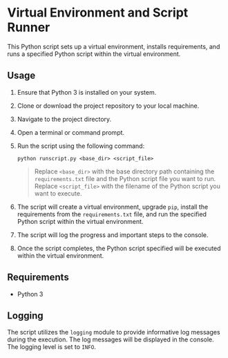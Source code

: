 # Virtual Environment and Script Runner

This Python script sets up a virtual environment, installs requirements, and runs a specified Python script within the virtual environment.

## Usage

1. Ensure that Python 3 is installed on your system.

2. Clone or download the project repository to your local machine.

3. Navigate to the project directory.

4. Open a terminal or command prompt.

5. Run the script using the following command:

    `python runscript.py <base_dir> <script_file>`  

    >Replace `<base_dir>` with the base directory path containing the `requirements.txt` file and the Python script file you want to run. Replace `<script_file>` with the filename of the Python script you want to execute.

6. The script will create a virtual environment, upgrade `pip`, install the requirements from the `requirements.txt` file, and run the specified Python script within the virtual environment.

7. The script will log the progress and important steps to the console.

8. Once the script completes, the Python script specified will be executed within the virtual environment.

## Requirements

- Python 3

## Logging

The script utilizes the `logging` module to provide informative log messages during the execution. The log messages will be displayed in the console. The logging level is set to `INFO`.

